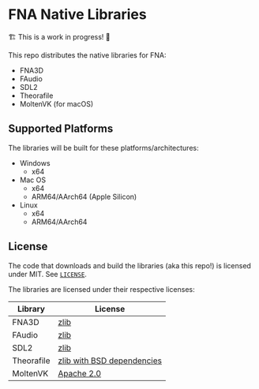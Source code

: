 # FNA Native Libraries

🏗️ This is a work in progress! 🚧

This repo distributes the native libraries for FNA:

  * FNA3D
  * FAudio
  * SDL2
  * Theorafile
  * MoltenVK (for macOS)

## Supported Platforms

The libraries will be built for these platforms/architectures:

  * Windows
    * x64
  * Mac OS
    * x64
    * ARM64/AArch64 (Apple Silicon)
  * Linux
    * x64
    * ARM64/AArch64

## License

The code that downloads and build the libraries (aka this repo!) is licensed under MIT. See [`LICENSE`](./LICENSE).

The libraries are licensed under their respective licenses:

| Library | License |
| --------------- | --------------- |
| FNA3D | [zlib](https://github.com/FNA-XNA/FNA3D/blob/master/LICENSE)  |
| FAudio  | [zlib](https://github.com/FNA-XNA/FAudio/blob/master/LICENSE) |
| SDL2 | [zlib](https://github.com/libsdl-org/SDL/blob/SDL2/LICENSE.txt) |
| Theorafile | [zlib with BSD dependencies](https://github.com/FNA-XNA/Theorafile/tree/master/licenses) |
| MoltenVK | [Apache 2.0](https://github.com/KhronosGroup/MoltenVK/blob/main/LICENSE) |
